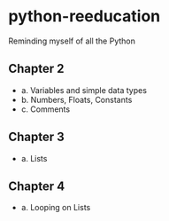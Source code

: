 # python-reeducation

Reminding myself of all the Python

## Chapter 2

- a. Variables and simple data types
- b. Numbers, Floats, Constants
- c. Comments

## Chapter 3

- a. Lists

## Chapter 4

- a. Looping on Lists
